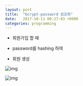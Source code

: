 ```yaml
---
layout: post
title:  "bcrypt-password 암호화"
date:   2017-10-11 00:27:03 +0900
categories: programming
---
```


- 회원가입 할 때

- password를 hashing 하여 

- 회원 생성

![img](http://cfile25.uf.tistory.com/image/23)

![img](http://cfile25.uf.tistory.com/image/24)


